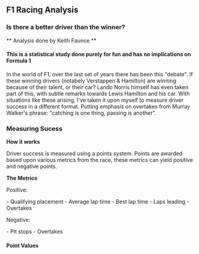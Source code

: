 ## F1 Racing Analysis
### Is there a better driver than the winner?
** Analysis done by Keith Faunce **

#### This is a statistical study done purely for fun and has no implications on Formula 1
<p> In the world of F1, over the last set of years there has been this "debate". If these winning drivers
(notabely Verstappen & Hamilton) are winning because of their talent, or their car? Lando Norris himself
has even taken part of this, with subtle remarks towards Lewis Hamilton and his car. With situations
like these arising, I've taken it upon myself to measure driver success in a different format. Putting emphasis
on overtakes from Murray Walker's phrase: "catching is one thing, passing is another". </p>

### Measuring Sucess

<b> How it works </b>
<p> Driver success is measured using a points system. Points are awarded based upon various metrics from
the race, these metrics can yield positive and negative points. </p>

<b> The Metrics </b>
<p> Positive: </p>
  - Qualifying placement
  - Average lap time
  - Best lap time
  - Laps leading
  - Overtakes

<p> Negative: </p>
  - Pit stops
  - Overtakes

#### Point Values